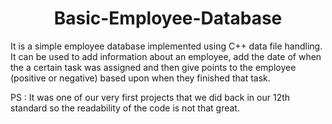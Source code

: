 <p align="center">
	<h1 align="center"> Basic-Employee-Database </h1>
</p>

It is a simple employee database implemented using C++ data file handling. It can be used to add information about an employee, add the date of when the a certain task was assigned and then give points to the employee (positive or negative) based upon when they finished that task.

PS : It was one of our very first projects that we did back in our 12th standard so the readability of the code is not that great.
